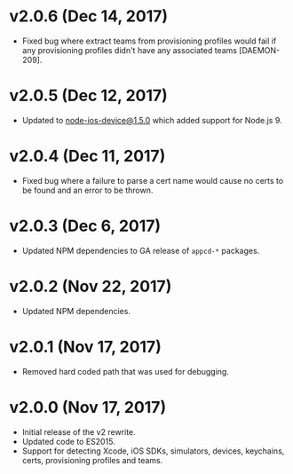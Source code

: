 # v2.0.6 (Dec 14, 2017)

 - Fixed bug where extract teams from provisioning profiles would fail if any provisioning profiles
   didn't have any associated teams [DAEMON-209].

# v2.0.5 (Dec 12, 2017)

 - Updated to node-ios-device@1.5.0 which added support for Node.js 9.

# v2.0.4 (Dec 11, 2017)

 - Fixed bug where a failure to parse a cert name would cause no certs to be found and an error to
   be thrown.

# v2.0.3 (Dec 6, 2017)

 - Updated NPM dependencies to GA release of `appcd-*` packages.

# v2.0.2 (Nov 22, 2017)

 - Updated NPM dependencies.

# v2.0.1 (Nov 17, 2017)

 - Removed hard coded path that was used for debugging.

# v2.0.0 (Nov 17, 2017)

 - Initial release of the v2 rewrite.
 - Updated code to ES2015.
 - Support for detecting Xcode, iOS SDKs, simulators, devices, keychains, certs, provisioning
   profiles and teams.
